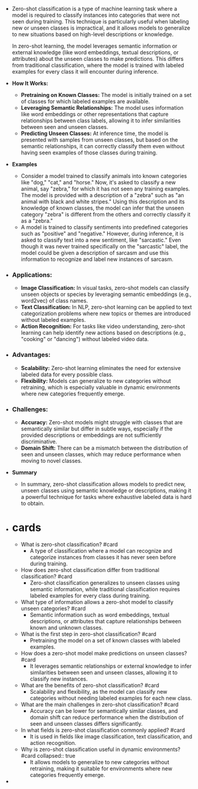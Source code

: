 - Zero-shot classification is a type of machine learning task where a model is required to classify instances into categories that were not seen during training. This technique is particularly useful when labeling new or unseen classes is impractical, and it allows models to generalize to new situations based on high-level descriptions or knowledge.
  
  In zero-shot learning, the model leverages semantic information or external knowledge (like word embeddings, textual descriptions, or attributes) about the unseen classes to make predictions. This differs from traditional classification, where the model is trained with labeled examples for every class it will encounter during inference.
- **How It Works:**
	- **Pretraining on Known Classes:** The model is initially trained on a set of classes for which labeled examples are available.
	- **Leveraging Semantic Relationships:** The model uses information like word embeddings or other representations that capture relationships between class labels, allowing it to infer similarities between seen and unseen classes.
	- **Predicting Unseen Classes:** At inference time, the model is presented with samples from unseen classes, but based on the semantic relationships, it can correctly classify them even without having seen examples of those classes during training.
- **Examples**
	- Consider a model trained to classify animals into known categories like "dog," "cat," and "horse." Now, it's asked to classify a new animal, say "zebra," for which it has not seen any training examples. The model is provided with a description of a "zebra" such as "an animal with black and white stripes." Using this description and its knowledge of known classes, the model can infer that the unseen category "zebra" is different from the others and correctly classify it as a "zebra."
	- A model is trained to classify sentiments into predefined categories such as "positive" and "negative." However, during inference, it is asked to classify text into a new sentiment, like "sarcastic." Even though it was never trained specifically on the "sarcastic" label, the model could be given a description of sarcasm and use this information to recognize and label new instances of sarcasm.
- ### **Applications:**
	- **Image Classification:** In visual tasks, zero-shot models can classify unseen objects or species by leveraging semantic embeddings (e.g., word2vec) of class names.
	- **Text Classification:** In NLP, zero-shot learning can be applied to text categorization problems where new topics or themes are introduced without labeled examples.
	- **Action Recognition:** For tasks like video understanding, zero-shot learning can help identify new actions based on descriptions (e.g., "cooking" or "dancing") without labeled video data.
- ### **Advantages:**
	- **Scalability:** Zero-shot learning eliminates the need for extensive labeled data for every possible class.
	- **Flexibility:** Models can generalize to new categories without retraining, which is especially valuable in dynamic environments where new categories frequently emerge.
- ### **Challenges:**
	- **Accuracy:** Zero-shot models might struggle with classes that are semantically similar but differ in subtle ways, especially if the provided descriptions or embeddings are not sufficiently discriminative.
	- **Domain Shift:** There can be a mismatch between the distribution of seen and unseen classes, which may reduce performance when moving to novel classes.
- **Summary**
	- In summary, zero-shot classification allows models to predict new, unseen classes using semantic knowledge or descriptions, making it a powerful technique for tasks where exhaustive labeled data is hard to obtain.
- # cards
	- What is zero-shot classification? #card
		- A type of classification where a model can recognize and categorize instances from classes it has never seen before during training.
	- How does zero-shot classification differ from traditional classification? #card
		- Zero-shot classification generalizes to unseen classes using semantic information, while traditional classification requires labeled examples for every class during training.
	- What type of information allows a zero-shot model to classify unseen categories? #card
		- Semantic information such as word embeddings, textual descriptions, or attributes that capture relationships between known and unknown classes.
	- What is the first step in zero-shot classification? #card
		- Pretraining the model on a set of known classes with labeled examples.
	- How does a zero-shot model make predictions on unseen classes? #card
		- It leverages semantic relationships or external knowledge to infer similarities between seen and unseen classes, allowing it to classify new instances.
	- What are the benefits of zero-shot classification? #card
		- Scalability and flexibility, as the model can classify new categories without needing labeled examples for each new class.
	- What are the main challenges in zero-shot classification? #card
		- Accuracy can be lower for semantically similar classes, and domain shift can reduce performance when the distribution of seen and unseen classes differs significantly.
	- In what fields is zero-shot classification commonly applied? #card
		- It is used in fields like image classification, text classification, and action recognition.
	- Why is zero-shot classification useful in dynamic environments? #card
	  collapsed:: true
		- It allows models to generalize to new categories without retraining, making it suitable for environments where new categories frequently emerge.
-